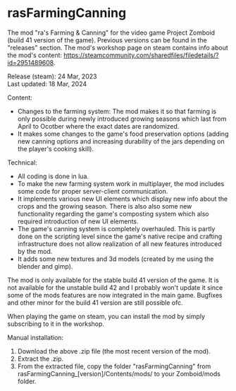 # rasFarmingCanning
The mod "ra's Farming & Canning" for the video game Project Zomboid (build 41 version of the game). Previous versions can be found in the "releases" section. The mod's workshop page on steam contains info about the mod's content: https://steamcommunity.com/sharedfiles/filedetails/?id=2951489608.

Release (steam): 24 Mar, 2023 <br>
Last updated: 18 Mar, 2024

Content:
- Changes to the farming system: The mod makes it so that farming is only possible during newly introduced growing seasons which last from April to Ocotber where the exact dates are randomized.
- It makes some changes to the game's food preservation options (adding new canning options and increasing durability of the jars depending on the player's cooking skill).

Technical:
- All coding is done in lua.
- To make the new farming system work in multiplayer, the mod includes some code for proper server-client communication.
- It implements various new UI elements which display new info about the crops and the growing season. There is also also some new functionality regarding the game's composting system which also required introduction of new UI elements.
- The game's canning system is completely overhauled. This is partly done on the scripting level since the game's native recipe and crafting infrastructure does not allow realization of all new features introduced by the mod.
- It adds some new textures and 3d models (created by me using the blender and gimp).

The mod is only available for the stable build 41 version of the game. It is not available for the unstable build 42 and I probably won't update it since some of the mods features are now integrated in the main game. Bugfixes and other minor for the build 41 version are still possible ofc.

When playing the game on steam, you can install the mod by simply subscribing to it in the workshop.

Manual installation:
1. Download the above .zip file (the most recent version of the mod).
2. Extract the .zip.
3. From the extracted file, copy the folder "rasFarmingCanning" from rasFarmingCanning_[version]/Contents/mods/ to your Zomboid/mods folder.


